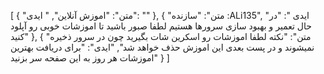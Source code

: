 [
  {
    "متن": "اموزش آنلاین",
    "     ایدی": ""
  },
  {
    "متن": "سازنده :ALi135",
    "ایدی ": "در حال تعمیر و بهبود سازی سرورها هستیم لطفا صبور باشید تا اموزشات خوبی رو آپلود کنید"
  },
  {
    "متن": "نکته لطفا اموزشات رو اسکرین شات بگیرید چون در سرور ذخیره نمیشوند و در پست بعدی این اموزش حذف خواهد شد",
    "ایدی": "برای دریافت بهترین اموزشات هر روز به این صفحه سر بزنید"
  }
]
